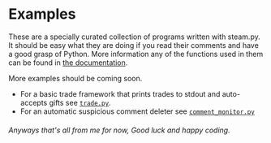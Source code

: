 # Examples

These are a specially curated collection of programs written with steam.py. It should be easy what they are doing 
if you read their comments and have a good grasp of Python. More information any of the functions used in them 
can be found in [the documentation](https://steampy.rtfd.io/en/latest).

More examples should be coming soon.

<!-- - For a basic bot using ext.commands, see [basic.py](basic_bot.py). (spooky, this one isn't done yet) -->
- For a basic trade framework that prints trades to stdout and auto-accepts gifts see [`trade.py`](trade.py). 
- For an automatic suspicious comment deleter see [`comment_monitor.py`](comment_monitor.py)

###### Anyways that's all from me for now, Good luck and happy coding.
